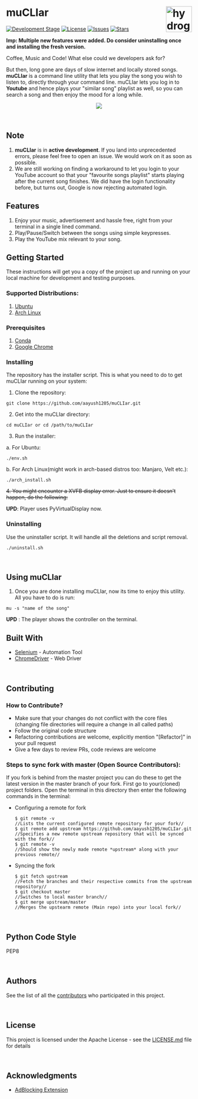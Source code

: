 # muCLIar <img src="https://i.ibb.co/641Jhrt/MUCLEAR2-001.png" alt="hydrogen animated logo" height="70px" align="right" />

[![Development Stage](https://img.shields.io/badge/Development-v.2.1.0-blue)]() [![License](https://img.shields.io/github/license/aayush1205/muCLIar)](https://github.com/aayush1205/muCLIar/blob/master/LICENSE) [![Issues](https://img.shields.io/github/issues/aayush1205/muCLIar)]() [![Stars](https://img.shields.io/github/stars/aayush1205/muCLIar?style=social)]()


**Imp: Multiple new features were added. Do consider uninstalling once and installing the fresh version.**

Coffee, Music and Code! What else could we developers ask for?

But then, long gone are days of slow internet and locally stored songs. **muCLIar** is a command line utility that lets you play the song you wish to listen to, directly through your command line. muCLIar lets you log in to **Youtube** and hence plays your "similar song" playlist as well, so you can search a song and then enjoy the mood for a long while.



<p align = "center">
<img src="https://i.imgur.com/MgLqMH0.gif">
 </p>


<br>

## Note
1. **muCLIar** is in **active development**. If you land into unprecedented errors, please feel free to open an issue. We would work on it as soon as possible. 
2. We are still working on finding a workaround to let you login to your YouTube account so that your "favourite songs playlist" starts playing after the current song finishes. We did have the login functionality before, but turns out, Google is now rejecting automated login.

## Features

1. Enjoy your music, advertisement and hassle free, right from your terminal in a single lined command.
2. Play/Pause/Switch between the songs using simple keypresses.
3. Play the YouTube mix relevant to your song.


## Getting Started
These instructions will get you a copy of the project up and running on your local machine for development and testing purposes.

### Supported Distributions:
1. [Ubuntu](https://ubuntu.com/)
2. [Arch Linux](https://www.archlinux.org/)

### Prerequisites
1. [Conda](https://docs.conda.io/en/latest/miniconda.html)
2. [Google Chrome](https://www.google.com/chrome/?brand=CHBD&gclid=CjwKCAiA1fnxBRBBEiwAVUouUvzpOpZoXXgKyvMqvzo2yqnAOjBgWZXuuIWLdlD4libk5FFPlI0urhoC_2sQAvD_BwE&gclsrc=aw.ds)

### Installing
The repository has the installer script. This is what you need to do to get muCLIar running on your system:

1. Clone the repository:

```
git clone https://github.com/aayush1205/muCLIar.git
```

2. Get into the muCLIar directory:

```
cd muCLIar or cd /path/to/muCLIar
```

3. Run the installer: 


a. For Ubuntu:
```
./env.sh
```
b. For Arch Linux(might work in arch-based distros too: Manjaro, Velt etc.):

```
./arch_install.sh
```

~~4. You might encounter a XVFB display error. Just to ensure it doesn't happen, do the following:~~

**UPD**: Player uses PyVirtualDisplay now.

### Uninstalling

Use the uninstaller script. It will handle all the deletions and script removal.

```
./uninstall.sh
```

<br>

## Using muCLIar
1. Once you are done installing muCLIar, now its time to enjoy this utility. All you have to do is run:

```
mu -s "name of the song"
```
**UPD** : The player shows the controller on the terminal. 

## Built With
* [Selenium](https://selenium.dev/) - Automation Tool
* [ChromeDriver](https://chromedriver.chromium.org/) - Web Driver

<br>

## Contributing
### How to Contribute?
* Make sure that your changes do not conflict with the core files (changing file directories will require a change in all called paths)
* Follow the original code structure
* Refactoring contributions are welcome, explicitly mention "[Refactor]" in your pull request
* Give a few days to review PRs, code reviews are welcome 

### Steps to sync fork with master (Open Source Contributors):
If you fork is behind from the master project you can do these to get the latest version in the master branch of your fork.
First go to your(cloned) project folders.
Open the terminal in this directory then enter the following commands in the terminal:
 - Configuring a remote for fork

       $ git remote -v 
       //Lists the current configured remote repository for your fork//
       $ git remote add upstream https://github.com/aayush1205/muCLIar.git
       //Specifies a new remote upstream repository that will be synced with the fork//
       $ git remote -v
       //Should show the newly made remote *upstream* along with your previous remote//

 - Syncing the fork

       $ git fetch upstream
       //Fetch the branches and their respective commits from the upstream repository//
       $ git checkout master
       //Switches to local master branch//
       $ git merge upstream/master
       //Merges the upstearm remote (Main repo) into your local fork//
       
<br>

## Python Code Style
PEP8

<br>

## Authors
See the list of all the [contributors](https://github.com/aayush1205/muCLIar/contributors) who participated in this project.

<br>

## License
This project is licensed under the Apache License - see the [LICENSE.md](LICENSE.md) file for details

<br>

## Acknowledgments
* [AdBlocking Extension](https://chrome.google.com/webstore/detail/video-ad-blocker-plus-for/hegneaniplmfjcmohoclabblbahcbjoe?hl=en) 
